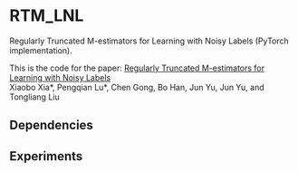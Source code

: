 # RTM_LNL
Regularly Truncated M-estimators for Learning with Noisy Labels (PyTorch implementation).

This is the code for the paper:
[Regularly Truncated M-estimators for Learning with Noisy Labels]()      
Xiaobo Xia*, Pengqian Lu*, Chen Gong, Bo Han, Jun Yu, Jun Yu, and Tongliang Liu

## Dependencies


## Experiments
